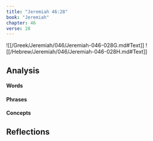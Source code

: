 ```yaml
---
title: "Jeremiah 46:28"
book: "Jeremiah"
chapter: 46
verse: 28
---
```

![[/Greek/Jeremiah/046/Jeremiah-046-028G.md#Text]]
![[/Hebrew/Jeremiah/046/Jeremiah-046-028H.md#Text]]

## Analysis

#### Words

#### Phrases

#### Concepts

## Reflections
